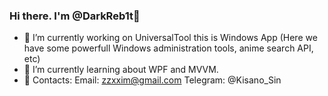 ### Hi there. I'm @DarkReb1t👋

- 🔭 I’m currently working on UniversalTool this is Windows App (Here we have some powerfull Windows administration tools, anime search API, etc)
- 🌱 I’m currently learning about WPF and MVVM.
- 💬 Contacts:
  Email: zzxxim@gmail.com
  Telegram: @Kisano_Sin

<!--
**DarkReb1t/DarkReb1t** is a ✨ _special_ ✨ repository because its `README.md` (this file) appears on your GitHub profile.

Here are some ideas to get you started:

- 🔭 I’m currently working on UniversalTool this is Windows App (Here we have some powerfull  anime search API, etc)
- 🌱 I’m currently learning about WPF and MVVM.
- 👯 I’m looking to collaborate on ...
- 🤔 I’m looking for help with ...
- 💬 Ask me about ...
- 📫 How to reach me: ...
- 😄 Pronouns: ...
- ⚡ Fun fact: ...
-->
